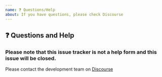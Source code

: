 ```yaml
---
name: ❓ Questions/Help
about: If you have questions, please check Discourse
---
```


## ❓ Questions and Help

### Please note that this issue tracker is not a help form and this issue will be closed.

Please contact the development team on [Discourse](https://community.diem.org)
